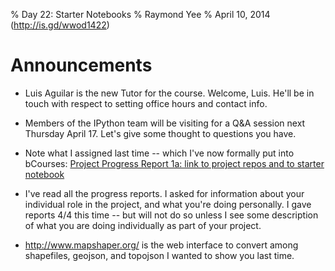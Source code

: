 % Day 22:  Starter Notebooks
% Raymond Yee 
% April 10, 2014 (<http://is.gd/wwod1422>)

# Announcements

* Luis Aguilar is the new Tutor for the course.  Welcome, Luis.  He'll be in touch with respect to setting office hours and contact info.

* Members of the IPython team will be visiting for a Q&A session next Thursday April 17.  Let's give some thought to questions you have.

* Note what I assigned last time -- which I've now formally put into bCourses: [Project Progress Report 1a: link to project repos and to starter notebook](https://bcourses.berkeley.edu/courses/1189091/assignments/4914025)

* I've read all the progress reports.  I asked for information about your individual role in the project, and what you're doing
personally.  I gave reports 4/4 this time -- but will not do so unless I see some description of what you are doing
individually as part of your project.

* <http://www.mapshaper.org/> is the web interface to convert among shapefiles, geojson, and topojson I wanted to show you last time.
